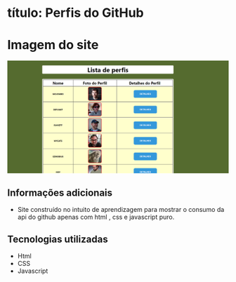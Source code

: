 # título: Perfis do GitHub

# Imagem do site
<img src="./img/site.png">

## Informações adicionais
- Site construído no intuito de aprendizagem para mostrar o consumo da api do github apenas com html , css e javascript puro.

## Tecnologias utilizadas
- Html
- CSS
- Javascript